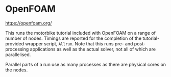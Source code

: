 # OpenFOAM

https://openfoam.org/

This runs the motorbike tutorial included with OpenFOAM on a range of number of nodes. Timings are reported for the completion of the tutorial-provided wrapper script, `Allrun`. Note that this runs pre- and post-processing applications as well as the actual solver, not all of which are parallelised.

Parallel parts of a run use as many processes as there are physical cores on the nodes.